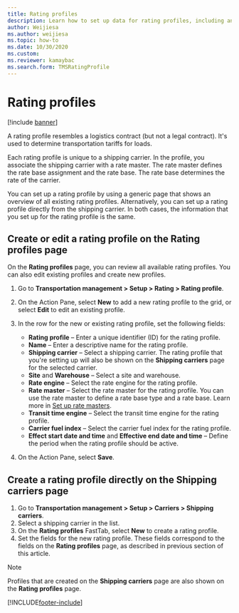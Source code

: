 ```yaml
--- 
title: Rating profiles
description: Learn how to set up data for rating profiles, including an outline and process for creating or editing rating profiles on the rating profiles page.
author: Weijiesa
ms.author: weijiesa
ms.topic: how-to
ms.date: 10/30/2020
ms.custom:
ms.reviewer: kamaybac 
ms.search.form: TMSRatingProfile
---
```


# Rating profiles

[!include [banner](../../includes/banner.md)]

A rating profile resembles a logistics contract (but not a legal contract). It's used to determine transportation tariffs for loads. 

Each rating profile is unique to a shipping carrier. In the profile, you associate the shipping carrier with a rate master. The rate master defines the rate base assignment and the rate base. The rate base determines the rate of the carrier.

You can set up a rating profile by using a generic page that shows an overview of all existing rating profiles. Alternatively, you can set up a rating profile directly from the shipping carrier. In both cases, the information that you set up for the rating profile is the same.

## Create or edit a rating profile on the Rating profiles page

On the **Rating profiles** page, you can review all available rating profiles. You can also edit existing profiles and create new profiles.

1. Go to **Transportation management \> Setup \> Rating \> Rating profile**.
1. On the Action Pane, select **New** to add a new rating profile to the grid, or select **Edit** to edit an existing profile.
1. In the row for the new or existing rating profile, set the following fields:

    - **Rating profile** – Enter a unique identifier (ID) for the rating profile.
    - **Name** – Enter a descriptive name for the rating profile.
    - **Shipping carrier** – Select a shipping carrier. The rating profile that you're setting up will also be shown on the **Shipping carriers** page for the selected carrier.
    - **Site** and **Warehouse** – Select a site and warehouse.
    - **Rate engine** – Select the rate engine for the rating profile.
    - **Rate master** – Select the rate master for the rating profile. You can use the rate master to define a rate base type and a rate base. Learn more in [Set up rate masters](set-up-rate-masters.md).
    - **Transit time engine** – Select the transit time engine for the rating profile.
    - **Carrier fuel index** – Select the carrier fuel index for the rating profile.
    - **Effect start date and time** and **Effective end date and time** – Define the period when the rating profile should be active.

1. On the Action Pane, select **Save**.

## Create a rating profile directly on the Shipping carriers page

1. Go to **Transportation management \> Setup \> Carriers \> Shipping carriers**.
1. Select a shipping carrier in the list.
1. On the **Rating profiles** FastTab, select **New** to create a rating profile.
1. Set the fields for the new rating profile. These fields correspond to the fields on the **Rating profiles** page, as described in previous section of this article.

> [!NOTE]
> Profiles that are created on the **Shipping carriers** page are also shown on the **Rating profiles** page.


[!INCLUDE[footer-include](../../../includes/footer-banner.md)]